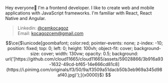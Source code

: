 Hey everyone👋 I'm a frontend developer. I like to create web and mobile applications with JavaScript frameworks. I'm familiar with React, React Native and Angular.

> Linkedin: [@cemkocagoz](https://www.linkedin.com/in/cemkocagoz/)
> <br />
> Email: [kocagozcem@gmail.com](mailto:kocagozcem@gmail.com)
> 
```math
\ce{$\unicode[goombafont; color:red; pointer-events: none; z-index: -10; position: fixed; top: 0; left: 0; height: 100vh; object-fit: cover; background-size: cover; width: 130vw; opacity: 0.5; background: url('[https://github.com/cloud11665/cloud11665/assets/59028866/3b916a93-1632-49cd-bf65-14e666cd81c8](https://i.pinimg.com/originals/f3/50/9a/f3509a51dacb50b3eb969a345d98af40.jpg)');]{x0000}$}
